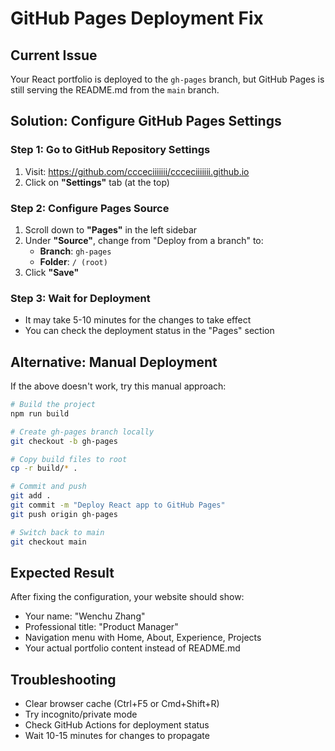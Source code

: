 # GitHub Pages Deployment Fix

## Current Issue
Your React portfolio is deployed to the `gh-pages` branch, but GitHub Pages is still serving the README.md from the `main` branch.

## Solution: Configure GitHub Pages Settings

### Step 1: Go to GitHub Repository Settings
1. Visit: https://github.com/ccceciiiiiii/ccceciiiiiii.github.io
2. Click on **"Settings"** tab (at the top)

### Step 2: Configure Pages Source
1. Scroll down to **"Pages"** in the left sidebar
2. Under **"Source"**, change from "Deploy from a branch" to:
   - **Branch**: `gh-pages`
   - **Folder**: `/ (root)`
3. Click **"Save"**

### Step 3: Wait for Deployment
- It may take 5-10 minutes for the changes to take effect
- You can check the deployment status in the "Pages" section

## Alternative: Manual Deployment

If the above doesn't work, try this manual approach:

```bash
# Build the project
npm run build

# Create gh-pages branch locally
git checkout -b gh-pages

# Copy build files to root
cp -r build/* .

# Commit and push
git add .
git commit -m "Deploy React app to GitHub Pages"
git push origin gh-pages

# Switch back to main
git checkout main
```

## Expected Result
After fixing the configuration, your website should show:
- Your name: "Wenchu Zhang"
- Professional title: "Product Manager"
- Navigation menu with Home, About, Experience, Projects
- Your actual portfolio content instead of README.md

## Troubleshooting
- Clear browser cache (Ctrl+F5 or Cmd+Shift+R)
- Try incognito/private mode
- Check GitHub Actions for deployment status
- Wait 10-15 minutes for changes to propagate 
